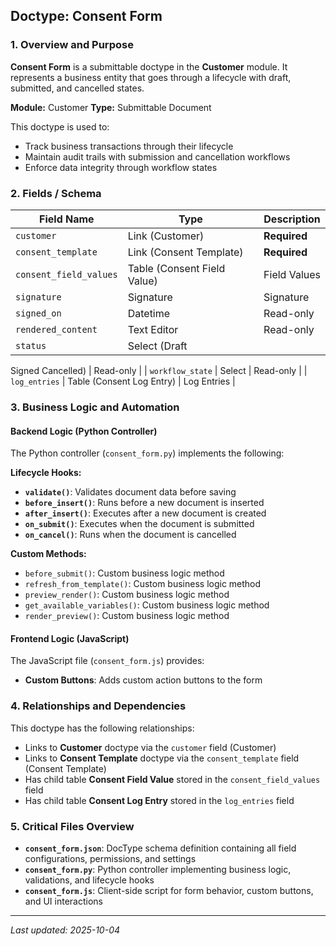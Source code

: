 ## Doctype: Consent Form

### 1. Overview and Purpose

**Consent Form** is a submittable doctype in the **Customer** module. It represents a business entity that goes through a lifecycle with draft, submitted, and cancelled states.

**Module:** Customer
**Type:** Submittable Document

This doctype is used to:
- Track business transactions through their lifecycle
- Maintain audit trails with submission and cancellation workflows
- Enforce data integrity through workflow states

### 2. Fields / Schema

| Field Name | Type | Description |
|------------|------|-------------|
| `customer` | Link (Customer) | **Required** |
| `consent_template` | Link (Consent Template) | **Required** |
| `consent_field_values` | Table (Consent Field Value) | Field Values |
| `signature` | Signature | Signature |
| `signed_on` | Datetime | Read-only |
| `rendered_content` | Text Editor | Read-only |
| `status` | Select (Draft
Signed
Cancelled) | Read-only |
| `workflow_state` | Select | Read-only |
| `log_entries` | Table (Consent Log Entry) | Log Entries |

### 3. Business Logic and Automation

#### Backend Logic (Python Controller)

The Python controller (`consent_form.py`) implements the following:

**Lifecycle Hooks:**
- **`validate()`**: Validates document data before saving
- **`before_insert()`**: Runs before a new document is inserted
- **`after_insert()`**: Executes after a new document is created
- **`on_submit()`**: Executes when the document is submitted
- **`on_cancel()`**: Runs when the document is cancelled

**Custom Methods:**
- `before_submit()`: Custom business logic method
- `refresh_from_template()`: Custom business logic method
- `preview_render()`: Custom business logic method
- `get_available_variables()`: Custom business logic method
- `render_preview()`: Custom business logic method

#### Frontend Logic (JavaScript)

The JavaScript file (`consent_form.js`) provides:

- **Custom Buttons**: Adds custom action buttons to the form

### 4. Relationships and Dependencies

This doctype has the following relationships:

- Links to **Customer** doctype via the `customer` field (Customer)
- Links to **Consent Template** doctype via the `consent_template` field (Consent Template)
- Has child table **Consent Field Value** stored in the `consent_field_values` field
- Has child table **Consent Log Entry** stored in the `log_entries` field

### 5. Critical Files Overview

- **`consent_form.json`**: DocType schema definition containing all field configurations, permissions, and settings
- **`consent_form.py`**: Python controller implementing business logic, validations, and lifecycle hooks
- **`consent_form.js`**: Client-side script for form behavior, custom buttons, and UI interactions

---

*Last updated: 2025-10-04*
